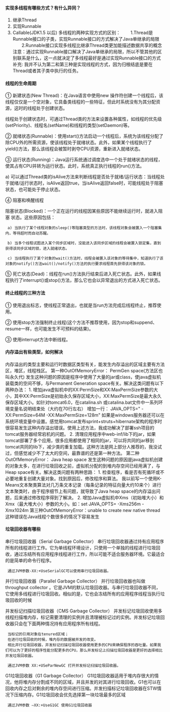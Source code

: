 #### 实现多线程有哪些方式？有什么异同？
1. 继承Thread
2. 实现Runnable
3. Callable(JDK1.5 以后)
多线程的两种实现方式的区别：
 　　1.Thread是Runnable接口的子类，实现Runnable接口的方式解决了Java单继承的局限
 　　2.Runnable接口实现多线程比继承Thread类更加能描述数据共享的概念
注意：通过实现Runnable接口解决了Java单继承的局限，所以不管其他的区别联系是什么，这一点就决定了多线程最好是通过实现Runnable接口的方式
补充: 我并不认为第二和第三种是实现线程的方式，因为归根结底是要在Thread或者其子类中执行的任务。

#### 线程的生命周期
① 新建状态(New Thread)：在Java语言中使用new 操作符创建一个线程后，该线程仅仅是一个空对象，它具备类线程的一些特征，但此时系统没有为其分配资源，这时的线程处于创建状态。

线程处于创建状态时，可通过Thread类的方法来设置各种属性，如线程的优先级(setPriority)、线程名(setName)和线程的类型(setDaemon)等。

② 就绪状态(Runnable)：使用start()方法启动一个线程后，系统为该线程分配了除CPU外的所需资源，使该线程处于就绪状态。此外，如果某个线程执行了yield()方法，那么该线程会被暂时剥夺CPU资源，重新进入就绪状态。

③ 运行状态(Running)：Java运行系统通过调度选中一个处于就绪状态的线程，使其占有CPU并转为运行状态。此时，系统真正执行线程的run()方法。

a)     可以通过Thread类的isAlive方法来判断线程是否处于就绪/运行状态：当线程处于就绪/运行状态时，isAlive返回true，当isAlive返回false时，可能线程处于阻塞状态，也可能处于停止状态。

④ 阻塞和唤醒线程

阻塞状态(Blocked)：一个正在运行的线程因某些原因不能继续运行时，就进入阻塞 状态。这些原因包括：

     a) 当执行了某个线程对象的sleep()等阻塞类型的方法时，该线程对象会被置入一个阻塞集内，等待超时而自动苏醒。

     b) 当多个线程试图进入某个同步区域时，没能进入该同步区域的线程会被置入锁定集，直到获得该同步区域的锁，进入就绪状态。

     c) 当线程执行了某个对象的wait()方法时，线程会被置入该对象的等待集中，知道执行了该对象的notify()方法wait()/notify()方法的执行要求线程首先获得该对象的锁。

⑤ 死亡状态(Dead)：线程在run()方法执行结束后进入死亡状态。此外，如果线程执行了interrupt()或stop()方法，那么它也会以异常退出的方式进入死亡状态。

#### 终止线程的三种方法

① 使用退出标志，使线程正常退出，也就是当run方法完成后线程终止，推荐使用。

② 使用stop方法强制终止线程(这个方法不推荐使用，因为stop和suppend、resume一样，也可能发生不可预料的结果)。

③ 使用interrupt方法中断线程。

#### 内存溢出有些类型，如何解决
内存溢出的类型主要和运行时数据区类型有关，能发生内存溢出的区域主要有方法区，堆区，线程栈区。
第一种OutOfMemoryError： PermGen space(方法区也叫永久代) 发生这种问题的原因是程序中使用了大量的jar或class，使java虚拟机装载类的空间不够，与Permanent Generation space有关。解决这类问题有以下两种办法： 1. 增加java虚拟机中的XX:PermSize和XX:MaxPermSize参数的大小，其中XX:PermSize是初始永久保存区域大小，XX:MaxPermSize是最大永久保存区域大小。如针对tomcat6.0，在catalina.sh 或catalina.bat文件中一系列环境变量名说明结束处（大约在70行左右） 增加一行： JAVA_OPTS=" -XX:PermSize=64M -XX:MaxPermSize=128m" 如果是windows服务器还可以在系统环境变量中设置。感觉用tomcat发布sprint+struts+hibernate架构的程序时很容易发生这种内存溢出错误。使用上述方法，我成功解决了部署ssh项目的tomcat服务器经常宕机的问题。 2. 清理应用程序中web-inf/lib下的jar，如果tomcat部署了多个应用，很多应用都使用了相同的jar，可以将共同的jar移到tomcat共同的lib下，减少类的重复加载。这种方法是网上部分人推荐的，我没试过，但感觉减少不了太大的空间，最靠谱的还是第一种方法。
第二种OutOfMemoryError： Java heap space 发生这种问题的原因是java虚拟机创建的对象太多，在进行垃圾回收之前，虚拟机分配的到堆内存空间已经用满了，与Heap space有关。解决这类问题有两种思路： 1. 检查程序，看是否有死循环或不必要地重复创建大量对象。找到原因后，修改程序和算法。 我以前写一个使用K-Means文本聚类算法对几万条文本记录（每条记录的特征向量大约10来个）进行文本聚类时，由于程序细节上有问题，就导致了Java heap space的内存溢出问题，后来通过修改程序得到了解决。 2. 增加Java虚拟机中Xms（初始堆大小）和Xmx（最大堆大小）参数的大小。如：set JAVA_OPTS= -Xms256m -Xmx1024m
第三种OutOfMemoryError：unable to create new native thread 这种错误在Java线程个数很多的情况下容易发生

#### 垃圾回收器有哪些
 串行垃圾回收器（Serial Garbage Collector）
     串行垃圾回收器通过持有应用程序所有的线程进行工作。它为单线程环境设计，只使用一个单独的线程进行垃圾回收，通过冻结所有应用程序线程进行工作，所以可能不适合服务器环境。它最适合的是简单的命令行程序。
     
     通过JVM参数-XX:+UseSerialGC可以使用串行垃圾回收器。
     
 并行垃圾回收器（Parallel Garbage Collector）
     并行垃圾回收器也叫做 throughput collector 。它是JVM的默认垃圾回收器。与串行垃圾回收器不同，它使用多线程进行垃圾回收。相似的是，它也会冻结所有的应用程序线程当执行垃圾回收的时候
     
 并发标记扫描垃圾回收器（CMS Garbage Collector）
     并发标记垃圾回收使用多线程扫描堆内存，标记需要清理的实例并且清理被标记过的实例。并发标记垃圾回收器只会在下面两种情况持有应用程序所有线程。
     
     当标记的引用对象在tenured区域；
     在进行垃圾回收的时候，堆内存的数据被并发的改变。
     相比并行垃圾回收器，并发标记扫描垃圾回收器使用更多的CPU来确保程序的吞吐量。如果我们可以为了更好的程序性能分配更多的CPU，那么并发标记上扫描垃圾回收器是更好的选择相比并发垃圾回收器。
     
     通过JVM参数 XX:+USeParNewGC 打开并发标记扫描垃圾回收器。
     
 G1垃圾回收器（G1 Garbage Collector）
     G1垃圾回收器适用于堆内存很大的情况，他将堆内存分割成不同的区域，并且并发的对其进行垃圾回收。G1也可以在回收内存之后对剩余的堆内存空间进行压缩。并发扫描标记垃圾回收器在STW情况下压缩内存。G1垃圾回收会优先选择第一块垃圾最多的区域
     
     通过JVM参数 –XX:+UseG1GC 使用G1垃圾回收器

